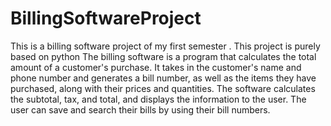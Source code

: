 # BillingSoftwareProject
This is a billing software project of my first semester . This project is purely based on python The billing software is a program that calculates the total amount of a customer's purchase. 
It takes in the customer's name and phone number and generates a bill number, as well as the items they have purchased, along with their prices and quantities. 
The software calculates the subtotal, tax, and total, and displays the information to the user. The user can save and search their bills by using their bill numbers. 
